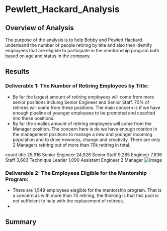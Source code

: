 # Pewlett_Hackard_Analysis
## Overview of Analysis
The purpose of the analysis is to help Bobby and Pewlett Hackard undertsand the number of people retiring by title and also then identify employees that are eligible to participate in the mentornship program both based on age and status in the company. 

## Results
### Deliverable 1: The Number of Retiring Employees by Title:
* By far the largest amount of retiring employees will come from more senior positions incluing Senior Engineer and Senior Staff. 70% of retirees will come from these positions. The main concern is if we have enough pipeline of younger employees to be promoted and coached into these positions. 
* By far the smalles amount of retiring employees will come from the Manager position. The concern here is do we have enough rotation in the management positions to manage a new and younger incoming population and to drive newness, change and creativity. There are only 2 Managers retiring out of more than 70k retiring in total. 

count	title
 25,916 	Senior Engineer
 24,926 	Senior Staff
 9,285 	Engineer
 7,636 	Staff
 3,603 	Technique Leader
 1,090 	Assistant Engineer
 2 	Manager
![image](https://user-images.githubusercontent.com/96096924/152711974-bc871c46-f859-456c-bfce-173e474d509a.png)


### Deliverable 2: The Employees Eligible for the Mentorship Program:
* There are 1,549 employees elegible for the mentorship program. That is a concern as with more than 70 retiring, the thinking is that this pool is not sufficient to help with the replacement of retirees.
*


## Summary
